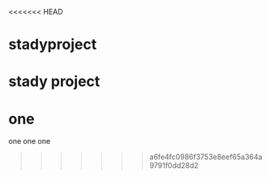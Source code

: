 <<<<<<< HEAD
# stadyproject
stady project
=======
# one
one one one
>>>>>>> a6fe4fc0986f3753e8eef65a364a9791f0dd28d2
